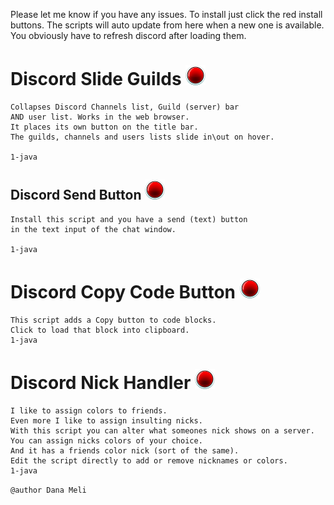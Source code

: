 Please let me know if you have any issues.
To install just click the red install buttons.
The scripts will auto update from here
when a new one is available. You obviously have
to refresh discord after loading them.

# Discord Slide Guilds <a href="https://github.com/DanaMW/DiscordWeb/raw/master/DiscordSlideGuilds.user.js" class="button"><img src="/img/icon32.png"></a>
```
Collapses Discord Channels list, Guild (server) bar
AND user list. Works in the web browser.
It places its own button on the title bar.
The guilds, channels and users lists slide in\out on hover.

1-java
```
## Discord Send Button <a href="https://github.com/DanaMW/DiscordWeb/raw/master/DiscordSendButton.user.js" class="button"><img src="/img/icon32.png"></a>

```
Install this script and you have a send (text) button
in the text input of the chat window.

1-java
```
# Discord Copy Code Button <a href="https://github.com/DanaMW/DiscordWeb/raw/master/DiscordCopyCodeButton.user.js" class="button"><img src="/img/icon32.png"></a>
```
This script adds a Copy button to code blocks.
Click to load that block into clipboard.
1-java
```
# Discord Nick Handler <a href="https://github.com/DanaMW/DiscordWeb/raw/master/DiscordNickHandler.user.js" class="button"><img src="/img/icon32.png"></a>
```
I like to assign colors to friends.
Even more I like to assign insulting nicks.
With this script you can alter what someones nick shows on a server.
You can assign nicks colors of your choice.
And it has a friends color nick (sort of the same).
Edit the script directly to add or remove nicknames or colors.
1-java
```
`@author Dana Meli`
